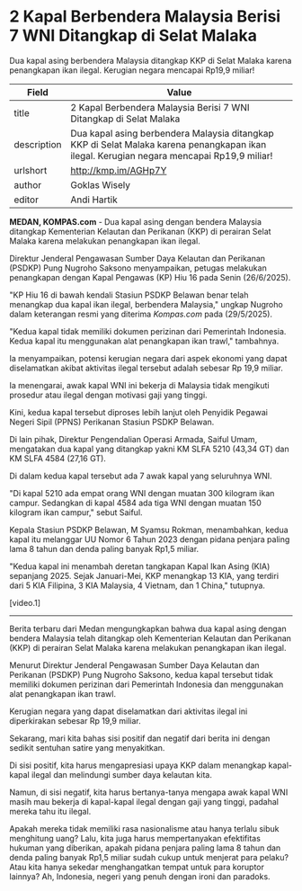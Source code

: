 # 2 Kapal Berbendera Malaysia Berisi 7 WNI Ditangkap di Selat Malaka

Dua kapal asing berbendera Malaysia ditangkap KKP di Selat Malaka karena penangkapan ikan ilegal. Kerugian negara mencapai Rp19,9 miliar!

| Field       | Value                                                       |
|-------------|-------------------------------------------------------------|
| title       | 2 Kapal Berbendera Malaysia Berisi 7 WNI Ditangkap di Selat Malaka |
| description | Dua kapal asing berbendera Malaysia ditangkap KKP di Selat Malaka karena penangkapan ikan ilegal. Kerugian negara mencapai Rp19,9 miliar! |
| urlshort    | http://kmp.im/AGHp7Y |
| author      | Goklas Wisely  |
| editor      | Andi Hartik |

**MEDAN, KOMPAS.com** - Dua kapal asing dengan bendera Malaysia ditangkap Kementerian Kelautan dan Perikanan (KKP) di perairan Selat Malaka karena melakukan penangkapan ikan ilegal.

Direktur Jenderal Pengawasan Sumber Daya Kelautan dan Perikanan (PSDKP) Pung Nugroho Saksono menyampaikan, petugas melakukan penangkapan dengan Kapal Pengawas (KP) Hiu 16 pada Senin (26/6/2025).

"KP Hiu 16 di bawah kendali Stasiun PSDKP Belawan benar telah menangkap dua kapal ikan ilegal, berbendera Malaysia," ungkap Nugroho dalam keterangan resmi yang diterima *Kompas.com* pada (29/5/2025).

\"Kedua kapal tidak memiliki dokumen perizinan dari Pemerintah Indonesia. Kedua kapal itu menggunakan alat penangkapan ikan trawl,\" tambahnya.

Ia menyampaikan, potensi kerugian negara dari aspek ekonomi yang dapat diselamatkan akibat aktivitas ilegal tersebut adalah sebesar Rp 19,9 miliar.

Ia menengarai, awak kapal WNI ini bekerja di Malaysia tidak mengikuti prosedur atau ilegal dengan motivasi gaji yang tinggi.

Kini, kedua kapal tersebut diproses lebih lanjut oleh Penyidik Pegawai Negeri Sipil (PPNS) Perikanan Stasiun PSDKP Belawan.

Di lain pihak, Direktur Pengendalian Operasi Armada, Saiful Umam, mengatakan dua kapal yang ditangkap yakni KM SLFA 5210 (43,34 GT) dan KM SLFA 4584 (27,16 GT).

Di dalam kedua kapal tersebut ada 7 awak kapal yang seluruhnya WNI.

\"Di kapal 5210 ada empat orang WNI dengan muatan 300 kilogram ikan campur. Sedangkan di kapal 4584 ada tiga WNI dengan muatan 150 kilogram ikan campur,\" sebut Saiful.

Kepala Stasiun PSDKP Belawan, M Syamsu Rokman, menambahkan, kedua kapal itu melanggar UU Nomor 6 Tahun 2023 dengan pidana penjara paling lama 8 tahun dan denda paling banyak Rp1,5 miliar.

\"Kedua kapal ini menambah deretan tangkapan Kapal Ikan Asing (KIA) sepanjang 2025. Sejak Januari-Mei, KKP menangkap 13 KIA, yang terdiri dari 5 KIA Filipina, 3 KIA Malaysia, 4 Vietnam, dan 1 China,\" tutupnya.

\[video.1\]  

---
Berita terbaru dari Medan mengungkapkan bahwa dua kapal asing dengan bendera Malaysia telah ditangkap oleh Kementerian Kelautan dan Perikanan (KKP) di perairan Selat Malaka karena melakukan penangkapan ikan ilegal.

 Menurut Direktur Jenderal Pengawasan Sumber Daya Kelautan dan Perikanan (PSDKP) Pung Nugroho Saksono, kedua kapal tersebut tidak memiliki dokumen perizinan dari Pemerintah Indonesia dan menggunakan alat penangkapan ikan trawl.

 Kerugian negara yang dapat diselamatkan dari aktivitas ilegal ini diperkirakan sebesar Rp 19,9 miliar.



Sekarang, mari kita bahas sisi positif dan negatif dari berita ini dengan sedikit sentuhan satire yang menyakitkan.

 Di sisi positif, kita harus mengapresiasi upaya KKP dalam menangkap kapal-kapal ilegal dan melindungi sumber daya kelautan kita.

 Namun, di sisi negatif, kita harus bertanya-tanya mengapa awak kapal WNI masih mau bekerja di kapal-kapal ilegal dengan gaji yang tinggi, padahal mereka tahu itu ilegal.

 Apakah mereka tidak memiliki rasa nasionalisme atau hanya terlalu sibuk menghitung uang? Lalu, kita juga harus mempertanyakan efektifitas hukuman yang diberikan, apakah pidana penjara paling lama 8 tahun dan denda paling banyak Rp1,5 miliar sudah cukup untuk menjerat para pelaku? Atau kita hanya sekedar menghangatkan tempat untuk para koruptor lainnya? Ah, Indonesia, negeri yang penuh dengan ironi dan paradoks.
